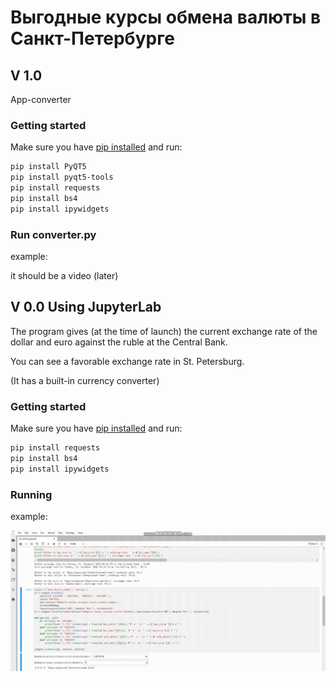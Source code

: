 # Выгодные курсы обмена валюты в Санкт-Петербурге

## V 1.0 
App-converter

### Getting started

Make sure you have [pip installed](https://pip.readthedocs.org/en/stable/installing/) and run:

```bash
pip install PyQT5
pip install pyqt5-tools
pip install requests
pip install bs4
pip install ipywidgets
```

### Run converter.py

example:

it should be a video (later)



## V 0.0  Using JupyterLab
The program gives (at the time of launch) the current exchange rate of the dollar and euro against the ruble at the Central Bank.

You can see a favorable exchange rate in St. Petersburg.

(It has a built-in currency converter)

### Getting started

Make sure you have [pip installed](https://pip.readthedocs.org/en/stable/installing/) and run:

```bash
pip install requests
pip install bs4
pip install ipywidgets
```
### Running

example:

![ui_glow_up](./docs/video_.gif)
